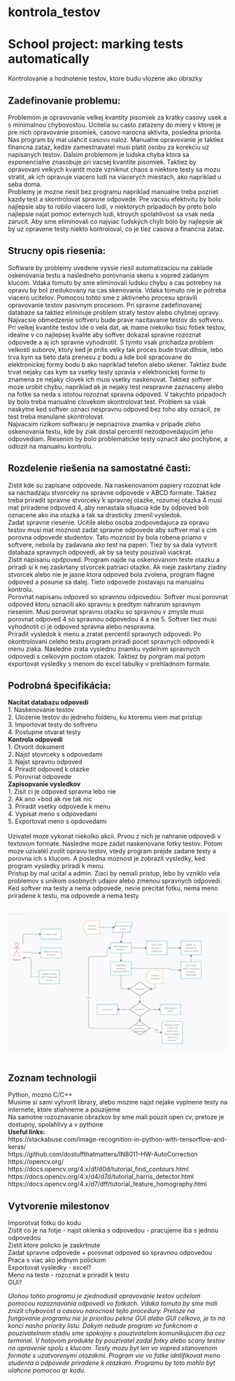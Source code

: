 # kontrola_testov
<html>
<body>

<h1>School project: marking tests automatically</h1>
<p>
Kontrolovanie a hodnotenie testov, ktore budu vlozene ako obrazky
</p>
<h2>Zadefinovanie problemu:</h2>
<p>
Problemom je opravovanie velkej kvantity pisomiek za kratky casovy usek a s minimalnou chybovostou. Ucitelia su casto zatazeny do miery v ktorej je pre nich opravovanie pisomiek, casovo narocna aktivita, posledna priorita. Nas program by  mal ulahcit casovu naloz. Manualne opravovanie je taktiez financna zataz, kedze zamestnavatel musi platit osobu za korekciu uz napisanych testov. Dalsim problemom je ludska chyba ktora sa exponencialne znasobuje pri vacsej kvantite pisomiek. Taktiez by opravovani velkych kvantit moze vzniknut chaos a niektore testy sa mozu stratit, ak ich opravuje viacero ludi na viacerych miestach, ako napriklad u seba doma.<br>
Problemy je mozne riesit bez programu napriklad manualne treba pozriet kazdy test a skontrolovat spravne odpovede. Pre vacsiu efektivitu by bolo najlepsie aby to robilo viacero ludi, v niektorych pripadoch by preto bolo najlepsie najat pomoc externych ludi, ktroych spolahlivost sa vsak neda zarucit. Aby sme eliminovali co najviac ľudských chýb bolo by najlepsie ak by uz opravene testy niekto kontroloval, co je tiez casova a financna zataz.
</p>
<h2>Strucny opis riesenia:</h2>
<p>
Software by problemy uvedene vyssie riesil automatizaciou na zaklade oskenovania testu a nasledneho porovnania skenu s vopred zadanym klucom. Vdaka tomuto by sme eliminovali ludsku chybu a cas potrebny na opravu by bol zredukovany na cas skenovania. Vdaka tomuto nie je potreba viacero ucitelov. Pomocou tohto sme z aktivneho procesu spravili opravovanie testov pasivnym procesom. Pri spravne zadefinovanej databaze sa taktiez eliminuje problem straty testov alebo chybnej opravy.
Najvacsie obmedzenie softveru bude prave nacitavanie testov do softveru. Pri velkej kvantite testov ide o vela dat, ak mame niekolko tisic fotiek testov, idealne v co najlepsej kvalite aby softver dokazal spravne rozoznat odpovede a aj ich spravne vyhodnotit. S tymto vsak prichadza problem velkosti suborov, ktory ked je prilis velky  tak proces bude trvat dlhsie, lebo trva kym sa tieto data prenesu z bodu a kde boli spracovane do elektronickej formy bodu b ako napriklad telefon alebo skener. Taktiez bude trvat nejaky cas kym sa vsetky testy spravia v elektronickej forme to znamena ze nejaky clovek ich musi vsetky naskenovat. Taktiez softver moze urobit chybu, napriklad ak je nejaky test nespravne zaznaceny alebo na fotke sa neda s istotou rozoznat spravna odpoved. V takychto pripadoch by bolo treba manualne clovekom skontrolovat test. Problem sa vsak naskytne ked softver oznaci nespravnu odpoved bez toho aby oznacil, ze test treba manulane skontrolovat.
<br>
Najvacsim rizikom softwaru je nepriazniva znamka v pripade zleho oskenovania testu, kde by ziak dostal percentil nezodpovedajucim jeho odpovediam. Riesenim by bolo problematicke testy oznacit ako pochybne, a odlozit na manualnu kontrolu.
</p>
<h2>Rozdelenie riešenia na samostatné časti:</h2>
<p>
Zistit kde su zapisane odpovede. Na naskenovanom papiery rozoznat kde sa nachadzaju stvorceky na spravne odpovede v ABCD formate. Taktiez treba priradit spravne stvorceky k spravnej otazke, rozumej otazka 4 musi mat priradene odpoved 4, aby nenastala situacia kde by odpoved boli oznacene ako ina otazka a tak sa drasticky zmenil vysledok.<br>
Zadat spravne riesenie. Ucitile alebo osoba zodpovedajuca za opravu testov musi mat moznost zadat spravne odpovede aby softver mal s cim porovna odpovede studentov. Tato moznost by bola robena priamo v softvere, nebola by zadavana ako test na paperi. Tiez by sa dala vytvorit databaza spravnych odpovedi, ak by sa testy pouzivali viackrat.<br>
Zistit napisanu opdpoved. Program najde na oskenovanom teste otazku a priradi si k nej zaskrtany stvorcek patriaci otazke. Ak nieje zaskrtany ziadny stvorcek alebo nie je jasne ktora odpoved bola zvolena, program flagne odpoved a posunie sa dalej. Tieto odpovede zostavaju na manualnu kontrolu. <br>
Porovnat napisanu odpoved so spravnou odpovedou. Softver musi porovnat odpoved ktoru oznacili ako spravnu s predtym nahranim spravnym riesenim. Musi porovnat spravnu otazku so spravnou v zmysle musi porovnat odpoved 4 so spravnou odpovedou 4 a nie 5. Softver tiez musi vyhodnotit ci je odpoved spravna alebo nespravna.<br>
Priradit vysledok k menu a zratat percentil spravnych odpovedi. Po okontrolovani celeho testu program priradi pocet spravnych odpovedi k menu ziaka. Nasledne zrata vyslednu znamku vydelnim spravnych odpovedi s celkovym poctom otazok. Taktiez by porgram mal potom exportovat vysledky s menom do excel tabulky v prehladnom formate.
</p>
<h2>Podrobná špecifikácia: </h2>
<p><b>Nacitat databazu odpovedi</b><br>
1. Naskenovanie testov<br>
2. Ulozenie testov do jedneho folderu, ku ktoremu viem mat pristup<br>
3. Importovat testy do softveru<br>
4. Postupne otvarat testy<br>
<b>Kontrola odpovedi</b><br>
1. Otvorit dokument<br>
2. Najst stovrceky s odpovedami<br>
3. Najst spravnu odpoved<br>
4. Priradit odpoved k otazke<br>
5. Porovnat odpovede<br>
<b>Zapisopvanie vysledkov</b><br>
1. Zisit ci je odpoved spravna lebo nie<br>
2. Ak ano +bod ak nie tak nic<br>
3. Priradit vsetky odpovede k menu<br>
4. Vypisat meno s odpovedami<br>
5. Exportovat meno s opdovedami<br><br>
Uzivatel moze vykonat niekolko akcii. Prvou z nich je nahranie odpovedi v textovom formate. Nasledne moze zadat naskenovane fotky testov. Potom moze uzivatel zvolit opravu testov, vtedy program prejde zadane testy a porovna ich s klucom. A posledna moznost je zobrazit vysledky, ked program vysledky priradi k menu.<br>
Pristup by mal ucital a admin. Ziaci by nemali pristup, lebo by vzniklo vela problemov s unikom osobnych udajov alebo zmenou spravnych odpovedi.<br>
Ked softver ma testy a nema odpovede, nevie precitat fotku, nema meno priradene k testu, ma odpovede a nema testy<br><br>
</p>
<img src="uml_graph.png" alt="UML graph">
<br><br>
<h2>Zoznam technologii</h2>
<p>Python, mozno C/C++<br>
Musime si sami vytvorit library, alebo mozme najst nejake vyplnene testy na internete, ktore stiahneme a pouzijeme<br>
Na samotne rozoznavanie obrazkov by sme mali pouzit open cv, pretoze je dostupny, spolahlivy a v pythone <br>
<b>Useful links:</b><br>
https://stackabuse.com/image-recognition-in-python-with-tensorflow-and-keras/<br>
https://github.com/dostuffthatmatters/IN8011-HW-AutoCorrection<br>
https://opencv.org/ <br>
https://docs.opencv.org/4.x/df/d0d/tutorial_find_contours.html<br>
https://docs.opencv.org/4.x/d4/d7d/tutorial_harris_detector.html<br>
https://docs.opencv.org/4.x/d7/dff/tutorial_feature_homography.html
</p>
<h2>Vytvorenie milestonov</h2>
<p>Imporotvat fotku do kodu<br>
Zistit co je na fotje - najst okienka s odpovedou - pracujeme iba s jednou odpovedou<br>
Zistit ktore policko je zaskrtnute<br>
Zadat spravne odpovede + porovnat odpoved so spravnou odpovedou
Praca s viac ako jednym polickom<br>
Exportovat vysledky - excel?<br>
Meno na teste - rozoznat a priradit k testu<br>
GUI?
</p>
<p><i>Ulohou tohto programu je zjednodusit opravovanie testov ucitelom pomocou rozoznavania odpovedi vo fotkach. Vdaka tomuto by sme mali znizit chybovost a casovu narocnost tejto procedury. Pretoze na fungovanie programu nie je prioritou pekne GUI alebo GUI celkovo, je to na konci nasho priority listu. Dokym nebude program vo funkcnom a pouzivatelnom stadiu sme spokojny s pouzivatelom komunikujucim iba cez terminal. 
V hotovom produkte by pouzivatel zadal fotky alebo scany testov na opravenie spolu s klucom. Testy mozu byt len vo vopred stanovenom formate s uzatvorenymi otazakmi. Program vie vo fotke idntifikovat meno studenta a odpovede priradene k otazkam. Programu by toto mohlo byt ulahcne pomocou qr kodu.</i>
</p>
</body>
</html>


